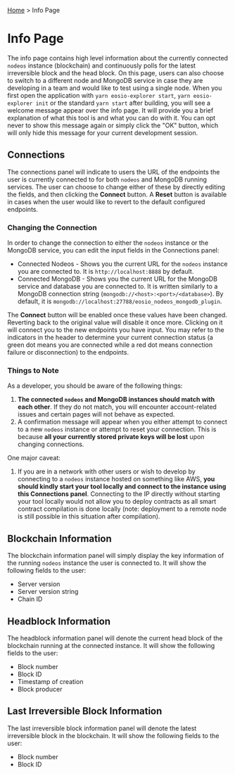 [Home](..) > Info Page

# Info Page

The info page contains high level information about the currently connected `nodeos` instance (blockchain) and continuously polls for the latest irreversible block and the head block. On this page, users can also choose to switch to a different node and MongoDB service in case they are developing in a team and would like to test using a single node. When you first open the application with `yarn eosio-explorer start`, `yarn eosio-explorer init` or the standard `yarn start` after building, you will see a welcome message appear over the info page. It will provide you a brief explanation of what this tool is and what you can do with it. You can opt never to show this message again or simply click the "OK" button, which will only hide this message for your current development session.

## Connections

The connections panel will indicate to users the URL of the endpoints the user is currently connected to for both `nodeos` and MongoDB running services. The user can choose to change either of these by directly editing the fields, and then clicking the **Connect** button. A **Reset** button is available in cases when the user would like to revert to the default configured endpoints. 

### Changing the Connection

In order to change the connection to either the `nodeos` instance or the MongoDB service, you can edit the input fields in the Connections panel:

* Connected Nodeos - Shows you the current URL for the `nodeos` instance you are connected to. It is `http://localhost:8888` by default.
* Connected MongoDB - Shows you the current URL for the MongoDB service and database you are connected to. It is written similarly to a MongoDB connection string (`mongodb://<host>:<port>/<database>`). By default, it is `mongodb://localhost:27788/eosio_nodeos_mongodb_plugin`.

The **Connect** button will be enabled once these values have been changed. Reverting back to the original value will disable it once more. Clicking on it will connect you to the new endpoints you have input. You may refer to the indicators in the header to determine your current connection status (a green dot means you are connected while a red dot means connection failure or disconnection) to the endpoints.

### Things to Note

As a developer, you should be aware of the following things:

1. **The connected `nodeos` and MongoDB instances should match with each other**. If they do not match, you will encounter account-related issues and certain pages will not behave as expected.
2. A confirmation message will appear when you either attempt to connect to a new `nodeos` instance or attempt to reset your connection. This is because **all your currently stored private keys will be lost** upon changing connections. 

One major caveat:

1. If you are in a network with other users or wish to develop by connecting to a `nodeos` instance hosted on something like AWS, **you should kindly start your tool locally and connect to the instance using this Connections panel**. Connecting to the IP directly without starting your tool locally would not allow you to deploy contracts as all smart contract compilation is done locally (note: deployment to a remote node is still possible in this situation after compilation). 

## Blockchain Information

The blockchain information panel will simply display the key information of the running `nodeos` instance the user is connected to. It will show the following fields to the user:
* Server version
* Server version string
* Chain ID

## Headblock Information

The headblock information panel will denote the current head block of the blockchain running at the connected instance. It will show the following fields to the user:
* Block number
* Block ID
* Timestamp of creation
* Block producer

## Last Irreversible Block Information

The last irreversible block information panel will denote the latest irreversible block in the blockchain. It will show the following fields to the user:
* Block number
* Block ID
